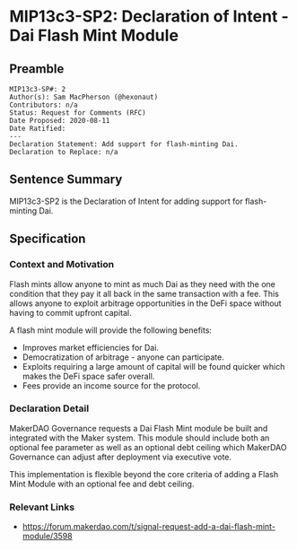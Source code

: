 # MIP13c3-SP2: Declaration of Intent - Dai Flash Mint Module

## Preamble
```
MIP13c3-SP#: 2
Author(s): Sam MacPherson (@hexonaut)
Contributors: n/a
Status: Request for Comments (RFC)
Date Proposed: 2020-08-11
Date Ratified:
---
Declaration Statement: Add support for flash-minting Dai.
Declaration to Replace: n/a
```

## Sentence Summary

MIP13c3-SP2 is the Declaration of Intent for adding support for flash-minting Dai.

## Specification

### Context and Motivation

Flash mints allow anyone to mint as much Dai as they need with the one condition that they pay it all back in the same transaction with a fee. This allows anyone to exploit arbitrage opportunities in the DeFi space without having to commit upfront capital.

A flash mint module will provide the following benefits:

 * Improves market efficiencies for Dai.
 * Democratization of arbitrage - anyone can participate.
 * Exploits requiring a large amount of capital will be found quicker which makes the DeFi space safer overall.
 * Fees provide an income source for the protocol.

### Declaration Detail

MakerDAO Governance requests a Dai Flash Mint module be built and integrated with the Maker system. This module should include both an optional fee parameter as well as an optional debt ceiling which MakerDAO Governance can adjust after deployment via executive vote.

This implementation is flexible beyond the core criteria of adding a Flash Mint Module with an optional fee and debt ceiling.

### Relevant Links
    
 * https://forum.makerdao.com/t/signal-request-add-a-dai-flash-mint-module/3598
